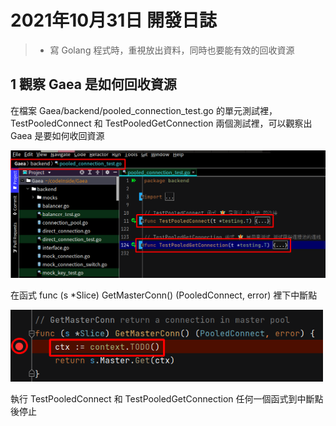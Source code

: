  # 2021年10月31日 開發日誌

> - 寫 Golang 程式時，重視放出資料，同時也要能有效的回收資源 

## 1  觀察 Gaea 是如何回收資源

在檔案 Gaea/backend/pooled_connection_test.go 的單元測試裡，TestPooledConnect 和 TestPooledGetConnection 兩個測試裡，可以觀察出 Gaea 是要如何收回資源

<img src="../assets/panhongrainbow/image-20211031224942326.png" alt="image-20211031224942326" style="zoom:80%;" /> 

在函式 func (s *Slice) GetMasterConn() (PooledConnect, error) 裡下中斷點

<img src="../assets/panhongrainbow/image-20211031231952270.png" alt="image-20211031231952270" style="zoom:80%;" /> 

執行 TestPooledConnect 和 TestPooledGetConnection 任何一個函式到中斷點後停止

